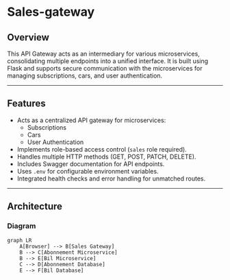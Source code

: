 # Sales-gateway

## Overview
This API Gateway acts as an intermediary for various microservices, consolidating multiple endpoints into a unified interface. It is built using Flask and supports secure communication with the microservices for managing subscriptions, cars, and user authentication. 

---

## Features
- Acts as a centralized API gateway for microservices:
  - Subscriptions
  - Cars
  - User Authentication
- Implements role-based access control (`sales` role required).
- Handles multiple HTTP methods (GET, POST, PATCH, DELETE).
- Includes Swagger documentation for API endpoints.
- Uses `.env` for configurable environment variables.
- Integrated health checks and error handling for unmatched routes.

---

## Architecture
### Diagram

```mermaid
graph LR
    A[Browser] --> B[Sales Gateway]
    B --> C[Abonnement Microservice]
    B --> E[Bil Microservice]
    C --> D[Abonnement Database]
    E --> F[Bil Database]
    